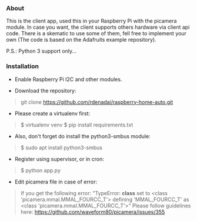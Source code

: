 ### About

This is the client app, used this in your Raspberry Pi with the picamera module.
In case you want, the client supports others hardware via client api code. There is a skematic to use some of them, fell free to implement your own (The code is based on the Adafruits example repository).

P.S.: Python 3 support only...

### Installation

- Enable Raspberry Pi I2C and other modules.

- Download the repository:
> git clone https://github.com/rdenadai/raspberry-home-auto.git

- Please create a virtualenv first:
> $ virtualenv venv
> $ pip install requirements.txt

- Also, don't forget do install the python3-smbus module:
> $ sudo apt install python3-smbus

- Register using supervisor, or in cron:
> $ python app.py

- Edit picamera file in case of error:
> If you get the following error: "TypeError: __class__ set to <class 'picamera.mmal.MMAL_FOURCC_T'> defining 'MMAL_FOURCC_T' as <class 'picamera.mmal.MMAL_FOURCC_T'>"
> Please follow guidelines here: https://github.com/waveform80/picamera/issues/355
